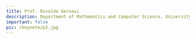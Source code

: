 ```yaml
---
title: Prof. Osvaldo Gervasi
description: Department of Mathematics and Computer Science, University of Perugia, Italy
important: false
pic: /keynote/p2.jpg
---
```

